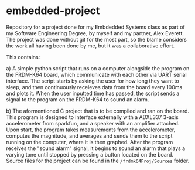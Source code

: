 # embedded-project


Repository for a project done for my Embdedded Systems class as part of my Software Engineering Degree, by myself and my partner, Alex Everett. The project was done without git for the most part, so the blame considers the work all having been done by me, but it was a collaborative effort.

This contains:

a) A simple python script that runs on a computer alongside the program on the FRDM-K64 board, which communicate with each other via UART serial interface. The script starts by asking the user for how long they want to sleep, and then continuously receieves data from the board every 100ms and plots it. When the user inputted time has passed, the script sends a signal to the program on the FRDM-K64 to sound an alarm.

b) The aformentioned C project that is to be compiled and ran on the board. This program is designed to interface externally with a ADXL337 3-axis accelerometer from sparkfun, and a speaker with an amplifier attached. Upon start, the program takes measurements from the accelerometer, computes the magnitude, and averages and sends them to the script running on the computer, where it is then graphed. After the program receives the "sound alarm" signal, it begins to sound an alarm that plays a varying tone until stopped by pressing a button located on the board. Source files for the project can be found in the `/frdmk64Proj/Sources` folder.
